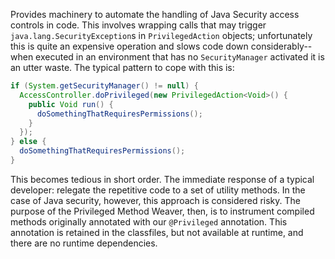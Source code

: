 Provides machinery to automate the handling of Java Security access
controls in code.  This involves wrapping calls that may trigger
`java.lang.SecurityException`s in `PrivilegedAction` objects;
unfortunately this is quite an expensive operation and slows code
down considerably--when executed in an environment that has no
`SecurityManager` activated it is an utter waste.
The typical pattern to cope with this is:

```java
if (System.getSecurityManager() != null) {
  AccessController.doPrivileged(new PrivilegedAction<Void>() {
    public Void run() {
      doSomethingThatRequiresPermissions();
    }
  });
} else {
  doSomethingThatRequiresPermissions();
}
```

This becomes tedious in short order.  The immediate response of a
typical developer:  relegate the repetitive code to a set of
utility methods.  In the case of Java security, however, this
approach is considered risky.  The purpose of the
Privileged Method Weaver, then, is to instrument compiled methods
originally annotated with our `@Privileged` annotation.  This
annotation is retained in the classfiles, but not available at
runtime, and there are no runtime dependencies.

